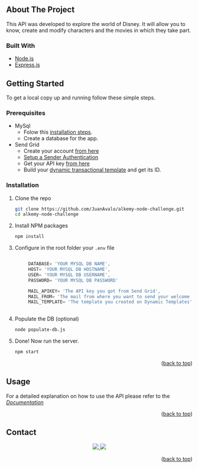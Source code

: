 <div id="top"></div>


## About The Project

This API was developed to explore the world of Disney. It will allow you to know, create and modify characters and the movies in which they take part.


### Built With

* [Node.js](https://nodejs.org/)
* [Express.js](https://expressjs.com/)



<!-- GETTING STARTED -->
## Getting Started

To get a local copy up and running follow these simple steps.

### Prerequisites

* MySql
	* Folow this [installation steps](https://dev.mysql.com/doc/mysql-installation-excerpt/5.7/en/).
	* Create a database for the app.
* Send Grid
	* Create your account [from here](https://sendgrid.com/)
	* [Setup a Sender Authentication](https://docs.sendgrid.com/ui/account-and-settings/how-to-set-up-domain-authentication#setting-up-domain-authentication)
	* Get your API key [from here](https://app.sendgrid.com/settings/api_keys)
	* Build your [dynamic transactional template](https://sendgrid.com/dynamic_templates) and get its ID.
  

### Installation

1. Clone the repo
   ```sh
   git clone https://github.com/JuanAvalo/alkemy-node-challenge.git
   cd alkemy-node-challenge
   ```
2. Install NPM packages
   ```sh
   npm install
   ```
3. Configure in the root folder your `.env` file
   ```js
   
	    DATABASE= 'YOUR MYSQL DB NAME',
	    HOST= 'YOUR MYSQL DB HOSTNAME',
	    USER= 'YOUR MYSQL DB USERNAME',
	    PASSWORD= 'YOUR MYSQL DB PASSWORD'

	    MAIL_APIKEY= 'The API key you got from Send Grid',
		MAIL_FROM= 'The mail from where you want to send your welcome email',
		MAIL_TEMPLATE= 'The template you created on Dynamic Templates'
		
   ```  
4. Populate the DB (optional)
   ```sh
   node populate-db.js
   ``` 
5. Done! Now run the server.
   ```sh
   npm start
   ```

<p align="right">(<a href="#top">back to top</a>)</p>



<!-- USAGE EXAMPLES -->
## Usage

For a detailed explanation on how to use the API please refer to the _[Documentation](https://documenter.getpostman.com/view/19426560/UVeGrmHj)_

<p align="right">(<a href="#top">back to top</a>)</p>

<!-- CONTACT -->
## Contact
<center>
<a href="mailto:avalojuanma@gmail.com"> <img src="https://img.shields.io/badge/Gmail-D14836?style=for-the-badge&logo=gmail&logoColor=white"> </a>
<a href="https://www.linkedin.com/in/avalojuan/"> <img src="https://img.shields.io/badge/LinkedIn-0077B5?style=for-the-badge&logo=linkedin&logoColor=white"> </a>
</center>

<p align="right">(<a href="#top">back to top</a>)</p>